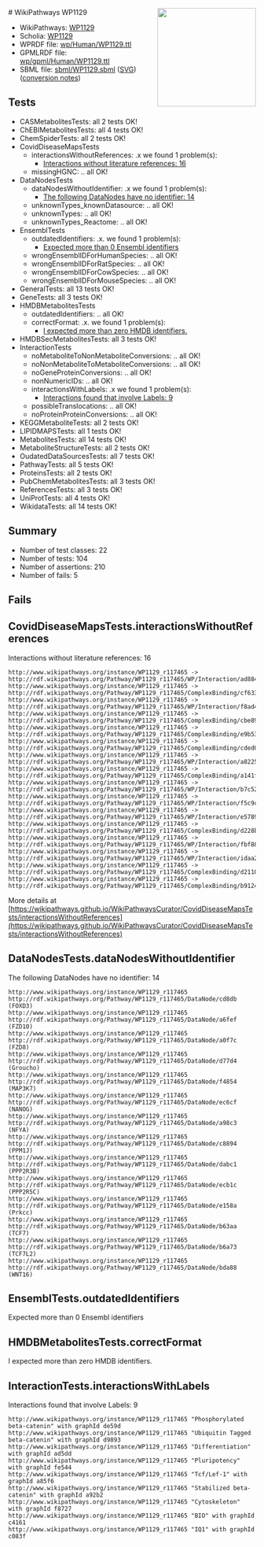 <img style="float: right; width: 200px" src="../logo.png" />
# WikiPathways WP1129

* WikiPathways: [WP1129](https://identifiers.org/wikipathways:WP1129)
* Scholia: [WP1129](https://scholia.toolforge.org/wikipathways/WP1129)
* WPRDF file: [wp/Human/WP1129.ttl](../wp/Human/WP1129.ttl)
* GPMLRDF file: [wp/gpml/Human/WP1129.ttl](../wp/gpml/Human/WP1129.ttl)
* SBML file: [sbml/WP1129.sbml](../sbml/WP1129.sbml) ([SVG](../sbml/WP1129.svg)) ([conversion notes](../sbml/WP1129.txt))

## Tests
* CASMetabolitesTests: all 2 tests OK!
* ChEBIMetabolitesTests: all 4 tests OK!
* ChemSpiderTests: all 2 tests OK!
* CovidDiseaseMapsTests
    * interactionsWithoutReferences: .x we found 1 problem(s):
        * [Interactions without literature references: 16](#9701cce7)
    * missingHGNC: .. all OK!
* DataNodesTests
    * dataNodesWithoutIdentifier: .x we found 1 problem(s):
        * [The following DataNodes have no identifier: 14](#8792c494)
    * unknownTypes_knownDatasource: .. all OK!
    * unknownTypes: .. all OK!
    * unknownTypes_Reactome: .. all OK!
* EnsemblTests
    * outdatedIdentifiers: .x. we found 1 problem(s):
        * [Expected more than 0 Ensembl identifiers](#f44398b7)
    * wrongEnsemblIDForHumanSpecies: .. all OK!
    * wrongEnsemblIDForRatSpecies: .. all OK!
    * wrongEnsemblIDForCowSpecies: .. all OK!
    * wrongEnsemblIDForMouseSpecies: .. all OK!
* GeneralTests: all 13 tests OK!
* GeneTests: all 3 tests OK!
* HMDBMetabolitesTests
    * outdatedIdentifiers: .. all OK!
    * correctFormat: .x. we found 1 problem(s):
        * [I expected more than zero HMDB identifiers.](#ad154c1e)
* HMDBSecMetabolitesTests: all 3 tests OK!
* InteractionTests
    * noMetaboliteToNonMetaboliteConversions: .. all OK!
    * noNonMetaboliteToMetaboliteConversions: .. all OK!
    * noGeneProteinConversions: .. all OK!
    * nonNumericIDs: .. all OK!
    * interactionsWithLabels: .x we found 1 problem(s):
        * [Interactions found that involve Labels: 9](#630d2680)
    * possibleTranslocations: .. all OK!
    * noProteinProteinConversions: .. all OK!
* KEGGMetaboliteTests: all 2 tests OK!
* LIPIDMAPSTests: all 1 tests OK!
* MetabolitesTests: all 14 tests OK!
* MetaboliteStructureTests: all 2 tests OK!
* OudatedDataSourcesTests: all 7 tests OK!
* PathwayTests: all 5 tests OK!
* ProteinsTests: all 2 tests OK!
* PubChemMetabolitesTests: all 3 tests OK!
* ReferencesTests: all 3 tests OK!
* UniProtTests: all 4 tests OK!
* WikidataTests: all 14 tests OK!


## Summary

* Number of test classes: 22
* Number of tests: 104
* Number of assertions: 210
* Number of fails: 5

## Fails

<a name="9701cce7" />

## CovidDiseaseMapsTests.interactionsWithoutReferences

Interactions without literature references: 16
```
http://www.wikipathways.org/instance/WP1129_r117465 -> http://rdf.wikipathways.org/Pathway/WP1129_r117465/WP/Interaction/ad884
http://www.wikipathways.org/instance/WP1129_r117465 -> http://rdf.wikipathways.org/Pathway/WP1129_r117465/ComplexBinding/cf633
http://www.wikipathways.org/instance/WP1129_r117465 -> http://rdf.wikipathways.org/Pathway/WP1129_r117465/WP/Interaction/f8ad4
http://www.wikipathways.org/instance/WP1129_r117465 -> http://rdf.wikipathways.org/Pathway/WP1129_r117465/ComplexBinding/cbe89
http://www.wikipathways.org/instance/WP1129_r117465 -> http://rdf.wikipathways.org/Pathway/WP1129_r117465/ComplexBinding/e9b53
http://www.wikipathways.org/instance/WP1129_r117465 -> http://rdf.wikipathways.org/Pathway/WP1129_r117465/ComplexBinding/cded0
http://www.wikipathways.org/instance/WP1129_r117465 -> http://rdf.wikipathways.org/Pathway/WP1129_r117465/WP/Interaction/a8225
http://www.wikipathways.org/instance/WP1129_r117465 -> http://rdf.wikipathways.org/Pathway/WP1129_r117465/ComplexBinding/a141f
http://www.wikipathways.org/instance/WP1129_r117465 -> http://rdf.wikipathways.org/Pathway/WP1129_r117465/WP/Interaction/b7c52
http://www.wikipathways.org/instance/WP1129_r117465 -> http://rdf.wikipathways.org/Pathway/WP1129_r117465/WP/Interaction/f5c9c
http://www.wikipathways.org/instance/WP1129_r117465 -> http://rdf.wikipathways.org/Pathway/WP1129_r117465/WP/Interaction/e5789
http://www.wikipathways.org/instance/WP1129_r117465 -> http://rdf.wikipathways.org/Pathway/WP1129_r117465/ComplexBinding/d228b
http://www.wikipathways.org/instance/WP1129_r117465 -> http://rdf.wikipathways.org/Pathway/WP1129_r117465/WP/Interaction/fbf88
http://www.wikipathways.org/instance/WP1129_r117465 -> http://rdf.wikipathways.org/Pathway/WP1129_r117465/WP/Interaction/idaa21cd03
http://www.wikipathways.org/instance/WP1129_r117465 -> http://rdf.wikipathways.org/Pathway/WP1129_r117465/ComplexBinding/d2110
http://www.wikipathways.org/instance/WP1129_r117465 -> http://rdf.wikipathways.org/Pathway/WP1129_r117465/ComplexBinding/b9124
```

More details at [https://wikipathways.github.io/WikiPathwaysCurator/CovidDiseaseMapsTests/interactionsWithoutReferences](https://wikipathways.github.io/WikiPathwaysCurator/CovidDiseaseMapsTests/interactionsWithoutReferences)

<a name="8792c494" />

## DataNodesTests.dataNodesWithoutIdentifier

The following DataNodes have no identifier: 14
```
http://www.wikipathways.org/instance/WP1129_r117465 http://rdf.wikipathways.org/Pathway/WP1129_r117465/DataNode/cd8db (FOXD3)
http://www.wikipathways.org/instance/WP1129_r117465 http://rdf.wikipathways.org/Pathway/WP1129_r117465/DataNode/a6fef (FZD10)
http://www.wikipathways.org/instance/WP1129_r117465 http://rdf.wikipathways.org/Pathway/WP1129_r117465/DataNode/a0f7c (FZD8)
http://www.wikipathways.org/instance/WP1129_r117465 http://rdf.wikipathways.org/Pathway/WP1129_r117465/DataNode/d77d4 (Groucho)
http://www.wikipathways.org/instance/WP1129_r117465 http://rdf.wikipathways.org/Pathway/WP1129_r117465/DataNode/f4854 (MAP3K7)
http://www.wikipathways.org/instance/WP1129_r117465 http://rdf.wikipathways.org/Pathway/WP1129_r117465/DataNode/ec6cf (NANOG)
http://www.wikipathways.org/instance/WP1129_r117465 http://rdf.wikipathways.org/Pathway/WP1129_r117465/DataNode/a98c3 (NFYA)
http://www.wikipathways.org/instance/WP1129_r117465 http://rdf.wikipathways.org/Pathway/WP1129_r117465/DataNode/c8894 (PPM1J)
http://www.wikipathways.org/instance/WP1129_r117465 http://rdf.wikipathways.org/Pathway/WP1129_r117465/DataNode/dabc1 (PPP2R3B)
http://www.wikipathways.org/instance/WP1129_r117465 http://rdf.wikipathways.org/Pathway/WP1129_r117465/DataNode/ecb1c (PPP2R5C)
http://www.wikipathways.org/instance/WP1129_r117465 http://rdf.wikipathways.org/Pathway/WP1129_r117465/DataNode/e158a (Prkcc)
http://www.wikipathways.org/instance/WP1129_r117465 http://rdf.wikipathways.org/Pathway/WP1129_r117465/DataNode/b63aa (TCF7)
http://www.wikipathways.org/instance/WP1129_r117465 http://rdf.wikipathways.org/Pathway/WP1129_r117465/DataNode/b6a73 (TCF7L2)
http://www.wikipathways.org/instance/WP1129_r117465 http://rdf.wikipathways.org/Pathway/WP1129_r117465/DataNode/bda88 (WNT16)
```

<a name="f44398b7" />

## EnsemblTests.outdatedIdentifiers

Expected more than 0 Ensembl identifiers
<a name="ad154c1e" />

## HMDBMetabolitesTests.correctFormat

I expected more than zero HMDB identifiers.
<a name="630d2680" />

## InteractionTests.interactionsWithLabels

Interactions found that involve Labels: 9
```
http://www.wikipathways.org/instance/WP1129_r117465 "Phosphorylated beta-catenin" with graphId de59d
http://www.wikipathways.org/instance/WP1129_r117465 "Ubiquitin Tagged
beta-catenin" with graphId d9893
http://www.wikipathways.org/instance/WP1129_r117465 "Differentiation" with graphId ad5dd
http://www.wikipathways.org/instance/WP1129_r117465 "Pluripotency" with graphId fe544
http://www.wikipathways.org/instance/WP1129_r117465 "Tcf/Lef-1" with graphId a85f6
http://www.wikipathways.org/instance/WP1129_r117465 "Stabilized beta-catenin" with graphId a92b2
http://www.wikipathways.org/instance/WP1129_r117465 "Cytoskeleton" with graphId f8727
http://www.wikipathways.org/instance/WP1129_r117465 "BIO" with graphId c4161
http://www.wikipathways.org/instance/WP1129_r117465 "IQ1" with graphId c083f
```

